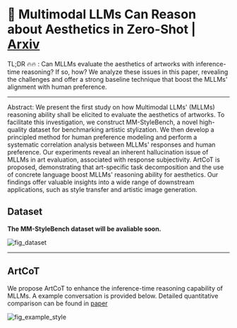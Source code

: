 # 🎨 Multimodal LLMs Can Reason about Aesthetics in Zero-Shot | [Arxiv](https://arxiv.org/abs/2501.09012)
TL;DR :fire::fire: : Can MLLMs evaluate the aesthetics of artworks with inference-time reasoning? If so, how? We analyze these issues in this paper, revealing the challenges and offer a strong baseline technique that boost the MLLMs' alignment with human preference.

---
Abstract: We present the first study on how Multimodal LLMs' (MLLMs) reasoning ability shall be elicited to evaluate the aesthetics of artworks. To facilitate this investigation, we construct MM-StyleBench, a novel high-quality dataset for benchmarking artistic stylization. We then develop a principled method for human preference modeling and perform a systematic correlation analysis between MLLMs' responses and human preference. Our experiments reveal an inherent hallucination issue of MLLMs in art evaluation,  associated with response subjectivity. ArtCoT is proposed, demonstrating that art-specific task decomposition and the use of concrete language boost MLLMs' reasoning ability for aesthetics. Our findings offer valuable insights into a wide range of downstream applications, such as style transfer and artistic image generation. 



## Dataset 

**The MM-StyleBench dataset will be avaliable soon.**

![fig_dataset](https://github.com/user-attachments/assets/8ea2fd49-ca9c-489f-9bb3-e90e38f90b59)

--- 


## ArtCoT

We propose ArtCoT to enhance the inference-time reasoning capability of MLLMs. A example conversation is provided below. Detailed quantitative comparison can be found in [paper](https://arxiv.org/abs/2501.09012)

![fig_example_style](https://github.com/user-attachments/assets/bfff31cb-bfdb-42d8-9beb-b691e75e628d)


